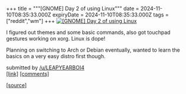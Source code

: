 +++
title = """[GNOME] Day 2 of using Linux"""
date = 2024-11-10T08:35:33.000Z
expiryDate = 2024-11-10T08:35:33.000Z
tags = ["reddit","wm"]
+++
[![[GNOME] Day 2 of using Linux ](https://preview.redd.it/dyk7d40wc10e1.png?width=640&crop=smart&auto=webp&s=cbe78d557347438e0a2f2ff470333d51f26fa5ff "[GNOME] Day 2 of using Linux ")](https://www.reddit.com/r/unixporn/comments/1gnw94b/gnome_day_2_of_using_linux/)

I figured out themes and some basic commands, also got touchpad gestures working on xorg. Linux is dope!

Planning on switching to Arch or Debian eventually, wanted to learn the basics on a very easy distro first though.

submitted by [/u/LEAPYEARBOI4](https://www.reddit.com/user/LEAPYEARBOI4)  
[\[link\]](https://i.redd.it/dyk7d40wc10e1.png) [\[comments\]](https://www.reddit.com/r/unixporn/comments/1gnw94b/gnome_day_2_of_using_linux/)

[[source]](https://www.reddit.com/r/unixporn/comments/1gnw94b/gnome_day_2_of_using_linux/)

